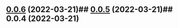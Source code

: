 

## [0.0.6](https://github.com/DiaKEM/dexcom-api-client/compare/0.0.5...0.0.6) (2022-03-21)## [0.0.5](https://github.com/DiaKEM/dexcom-api-client/compare/0.0.4...0.0.5) (2022-03-21)## 0.0.4 (2022-03-21)